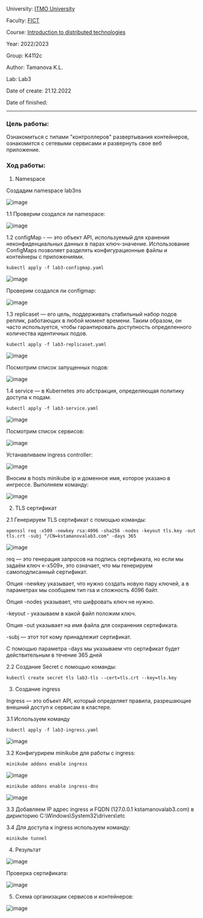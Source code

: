 University: [ITMO University](https://itmo.ru/ru/)

Faculty: [FICT](https://fict.itmo.ru)

Course: [Introduction to distributed technologies](https://github.com/itmo-ict-faculty/introduction-to-distributed-technologies)

Year: 2022/2023

Group: K4112c

Author: Tamanova K.L.

Lab: Lab3

Date of create: 21.12.2022

Date of finished: 

---

### Цель работы:

Ознакомиться с типами "контроллеров" развертывания контейнеров, ознакомится с сетевыми сервисами и развернуть свое веб приложение.

### Ход работы:

1. Namespace

Создадим namespace lab3ns

![image](https://user-images.githubusercontent.com/107037214/208969730-5c32e145-dd0d-48d0-a3e2-9f3a6ff3fa41.png)

1.1 Проверим создался ли namespace:

![image](https://user-images.githubusercontent.com/107037214/208969509-a119d668-53ad-49af-b2e4-77ebe0c62f7d.png)

1.2 configMap - — это объект API, используемый для хранения неконфиденциальных данных в парах ключ-значение.
Использование ConfigMaps позволяет разделять конфигурационные файлы и контейнеры с приложениями.

```kubectl apply -f lab3-configmap.yaml```

![image](https://user-images.githubusercontent.com/107037214/208969954-a460abc9-0078-4753-9f4c-92f7671416b3.png)

Проверим создался ли configmap:

![image](https://user-images.githubusercontent.com/107037214/208972228-22ddf895-9a06-4f9a-aae0-2e4d67d972ce.png)

1.3 replicaset — его цель, поддерживать стабильный набор подов реплик, работающих в любой момент времени. Таким образом, он часто используется, чтобы гарантировать доступность определенного количества идентичных подов.

```kubectl apply -f lab3-replicaset.yaml```

![image](https://user-images.githubusercontent.com/107037214/208970092-29a53cc2-2c7d-4193-bfae-fd47aacff2d6.png)

Посмотрим список запущенных подов:

![image](https://user-images.githubusercontent.com/107037214/208972749-3808a208-8c06-45ed-877f-557920fca7dd.png)

1.4 service — в Kubernetes это абстракция, определяющая политику доступа к подам.

```kubectl apply -f lab3-service.yaml```

![image](https://user-images.githubusercontent.com/107037214/208970132-0c928d68-e0dd-4d03-8ec3-b8b513b30629.png)

Посмотрим список сервисов:

![image](https://user-images.githubusercontent.com/107037214/208972978-08ccc5e0-4ef6-4b4f-80f9-1dbd548eea87.png)

Устанавливаем ingress controller:

![image](https://user-images.githubusercontent.com/107037214/208973992-ea297d56-f1a0-4f9a-a5da-b3a6caa3b6bf.png)

Вносим в hosts minikube ip и доменное имя, которое указано в ингрессе. Выполняем команду:

![image](https://user-images.githubusercontent.com/107037214/208974135-c1718a17-9e74-4776-9e35-c720275744b1.png)

2. TLS сертификат

2.1 Генерируем TLS сертификат с помощью команды:

```openssl req -x509 -newkey rsa:4096 -sha256 -nodes -keyout tls.key -out tls.crt -subj "/CN=kstamanovalab3.com" -days 365```

![image](https://user-images.githubusercontent.com/107037214/208959628-61a78802-bafa-4ce6-9901-872805df7a09.png)

req — это генерация запросов на подпись сертификата, но если мы задаём ключ «-x509», это означает, что мы генерируем самоподписанный сертификат.

Опция -newkey указывает, что нужно создать новую пару ключей, а в параметрах мы сообщаем тип rsa и сложность 4096 байт.

Опция -nodes указывает, что шифровать ключ не нужно.

-keyout - указываем в какой файл положим ключ.

Опция -out указывает на имя файла для сохранения сертификата.

-subj — этот тот кому принадлежит сертификат.

С помощью параметра -days мы указываем что сертификат будет действительным в течение 365 дней

2.2 Создание Secret с помощью команды:

```kubectl create secret tls lab3-tls --cert=tls.crt --key=tls.key```

3. Создание ingress

Ingress — это объект API, который определяет правила, разрешающие внешний доступ к сервисам в кластере.

3.1 Используем команду

```kubectl apply -f lab3-ingress.yaml```

![image](https://user-images.githubusercontent.com/107037214/208959193-351adc2a-0b21-4e27-aff4-b33efb313aa1.png)

3.2 Конфигурирем minikube для работы с ingress:

```minikube addons enable ingress```

![image](https://user-images.githubusercontent.com/107037214/208960644-0042338f-c9d3-48ce-a008-72d72752434b.png)

```minikube addons enable ingress-dns```

![image](https://user-images.githubusercontent.com/107037214/208960794-6936599a-2175-4f55-9bd8-fd7af683a5a5.png)

3.3 Добавляем IP адрес ingress и FQDN (127.0.0.1 kstamanovalab3.com) в дирикторию C:\Windows\System32\drivers\etc

3.4 Для доступа к ingress используем команду:

```minikube tunnel```

4. Результат

![image](https://user-images.githubusercontent.com/107037214/209481893-266e329d-ecd0-46fb-b590-ad070583c998.png)

Проверка сертификата:

![image](https://user-images.githubusercontent.com/107037214/209481638-8be2bf4b-55bf-45f4-8546-fbd83f0d7d58.png)

5. Схема организации сервисов и контейнеров:

![image](https://user-images.githubusercontent.com/107037214/209482013-b11b8052-7158-44f2-97dc-e509f2df227d.png)
